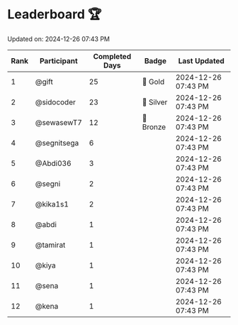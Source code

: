 # Leaderboard 🏆

Updated on: 2024-12-26 07:43 PM

| Rank | Participant       | Completed Days | Badge      | Last Updated         |
|------|-------------------|----------------|------------|----------------------|
| 1    | @gift             | 25             | 🏅 Gold     | 2024-12-26 07:43 PM |
| 2    | @sidocoder        | 23             | 🥈 Silver   | 2024-12-26 07:43 PM |
| 3    | @sewasewT7        | 12             | 🥉 Bronze   | 2024-12-26 07:43 PM |
| 4    | @segnitsega       | 6              |            | 2024-12-26 07:43 PM |
| 5    | @Abdi036          | 3              |            | 2024-12-26 07:43 PM |
| 6    | @segni            | 2              |            | 2024-12-26 07:43 PM |
| 7    | @kika1s1          | 2              |            | 2024-12-26 07:43 PM |
| 8    | @abdi             | 1              |            | 2024-12-26 07:43 PM |
| 9    | @tamirat          | 1              |            | 2024-12-26 07:43 PM |
| 10   | @kiya             | 1              |            | 2024-12-26 07:43 PM |
| 11   | @sena             | 1              |            | 2024-12-26 07:43 PM |
| 12   | @kena             | 1              |            | 2024-12-26 07:43 PM |
